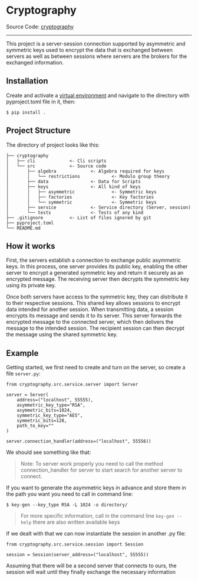 # Cryptography

Source Code: [cryptography](https://github.com/Dominik-Galus/Cryptography/)
- - -
This project is a server-session connection supported by asymmetric and symmetric keys used to encrypt the data that is exchanged between servers as well as between sessions where servers are the brokers for the exchanged information.

## Installation
Create and activate a [virtual environment](https://docs.python.org/3/library/venv.html) and navigate to the directory with pyproject.toml file in it, then:
```
$ pip install .
```

## Project Structure
The directory of project looks like this:
```plaintext
├── cryptography
│   ├── cli             <- Cli scripts
│   └── src             <- Source code
│       ├── algebra             <- Algebra required for keys
│       │   └── restrictions            <- Modulo group theory
│       ├── data                <- Data for Scripts
│       ├── keys                <- All kind of keys
│       │   ├── asymmetric              <- Symmetric keys
│       │   ├── factories               <- Key factories
│       │   └── symmetric               <- Symmetric keys
│       ├── service             <- Service directory (Server, session)
│       └── tests               <- Tests of any kind
├── .gitignore          <- List of files ignored by git
├── pyproject.toml 
└── README.md
```

## How it works
First, the servers establish a connection to exchange public asymmetric keys. In this process, one server provides its public key, enabling the other server to encrypt a generated symmetric key and return it securely as an encrypted message. The receiving server then decrypts the symmetric key using its private key.

Once both servers have access to the symmetric key, they can distribute it to their respective sessions. This shared key allows sessions to encrypt data intended for another session. When transmitting data, a session encrypts its message and sends it to its server. This server forwards the encrypted message to the connected server, which then delivers the message to the intended session. The recipient session can then decrypt the message using the shared symmetric key.

## Example
Getting started, we first need to create and turn on the server, so create a file `server.py`:
```
from cryptography.src.service.server import Server

server = Server(
    address=("localhost", 55555),
    asymmetric_key_type="RSA",
    asymmetric_bits=1024,
    symmetric_key_type="AES",
    symmetric_bits=128,
    path_to_key=""
)

server.connection_handler(address=("localhost", 55556))
```
We should see something like that:

> Note: To server work properly you need to call the method connection_handler for server to start search for another server to connect.

If you want to generate the asymmetric keys in advance and store them in the path you want you need to call in command line:
```
$ key-gen --key_type RSA -L 1024 -o directory/
```
> For more specific information, call in the command line `key-gen --help` there are also written available keys

If we dealt with that we can now instantiate the session in another .py file:
```
from cryptography.src.service.session import Session

session = Session(server_address=("localhost", 55555))
```
Assuming that there will be a second server that connects to ours, the session will wait until they finally exchange the necessary information